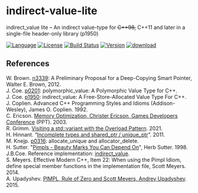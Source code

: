 # indirect-value-lite
indirect_value lite – An indirect value-type for ~~C++98,~~ C++11 and later in a single-file header-only library  (p1950)

[![Language](https://img.shields.io/badge/C%2B%2B-11/14/17/20-blue.svg)](https://en.wikipedia.org/wiki/C%2B%2B#Standardization) [![License](https://img.shields.io/badge/license-BSL-blue.svg)](https://opensource.org/licenses/BSL-1.0) [![Build Status](https://github.com/martinmoene/indirect-value-lite/actions/workflows/ci.yml/badge.svg)](https://github.com/martinmoene/indirect-value-lite/actions/workflows/ci.yml) <!--[![Build status](https://ci.appveyor.com/api/projects/status/1ha3wnxtam547m8p?svg=true)](https://ci.appveyor.com/project/martinmoene/indirect-value-lite) -->[![Version](https://badge.fury.io/gh/martinmoene%2Findirect-value-lite.svg)](https://github.com/martinmoene/indirect-value-lite/releases) [![download](https://img.shields.io/badge/latest-download-blue.svg)](https://github.com/martinmoene/indirect-value-lite/blob/master/include/nonstd/indirect_value.hpp) <!--[![Conan](https://img.shields.io/badge/on-conan-blue.svg)](https://conan.io/center/indirect-value-lite) [![Try it on wandbox](https://img.shields.io/badge/on-wandbox-blue.svg)]() [![Try it on godbolt online](https://img.shields.io/badge/on-godbolt-blue.svg)]()-->

## References

W. Brown. [n3339](http://wg21.link/n3339): A Preliminary Proposal for a Deep-Copying Smart Pointer, Walter E. Brown, 2012.  
J. Coe. [p0201](http://wg21.link/p0201): polymorphic_value: A Polymorphic Value Type for C++.  
J. Coe. [p1950](http://wg21.link/p1950): indirect_value: A Free-Store-Allocated Value Type For C++.  
J. Coplien. Advanced C++ Programming Styles and Idioms (Addison-Wesley), James O. Coplien. 1992.  
C. Ericson. [Memory Optimization, Christer Ericson, Games Developers Conference](http://realtimecollisiondetection.net/pubs/GDC03_Ericson_Memory_Optimization.ppt) (PPT). 2003.  
R. Grimm. [Visiting a std::variant with the Overload Pattern](https://www.modernescpp.com/index.php/visiting-a-std-variant-with-the-overload-pattern). 2021.  
H. Hinnant. “[Incomplete types and shared_ptr / unique_ptr](http://howardhinnant.github.io/incomplete.html)”. 2011.  
M. Knejp. [p0316](http://wg21.link/p0316): allocate_unique and allocator_delete.  
H. Sutter. "[Pimpls - Beauty Marks You Can Depend On](http://www.gotw.ca/publications/mill04.htm)", Herb Sutter. 1998.  
J.B.Coe. Reference implementation: [indirect_value](https://github.com/jbcoe/indirect_value).  
S. Meyers. Effective Modern C++, Item 22: When using the Pimpl Idiom, define special member functions in the implementation file, Scott Meyers. 2014.  
A. Upadyshev. [PIMPL, Rule of Zero and Scott Meyers, Andrey Upadyshev](http://oliora.github.io/2015/12/29/pimpl-and-rule-of-zero.html). 2015.  
